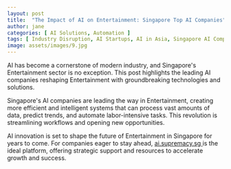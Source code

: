 ```yaml
---
layout: post
title:  "The Impact of AI on Entertainment: Singapore Top AI Companies"
author: jane
categories: [ AI Solutions, Automation ]
tags: [ Industry Disruption, AI Startups, AI in Asia, Singapore AI Companies, AI for Business ]
image: assets/images/9.jpg
---
```


AI has become a cornerstone of modern industry, and Singapore's Entertainment sector is no exception. This post highlights the leading AI companies reshaping Entertainment with groundbreaking technologies and solutions.

Singapore's AI companies are leading the way in Entertainment, creating more efficient and intelligent systems that can process vast amounts of data, predict trends, and automate labor-intensive tasks. This revolution is streamlining workflows and opening new opportunities.

AI innovation is set to shape the future of Entertainment in Singapore for years to come. For companies eager to stay ahead, <a href="https://ai.supremacy.sg" target="_blank"> ai.supremacy.sg </a> is the ideal platform, offering strategic support and resources to accelerate growth and success.
